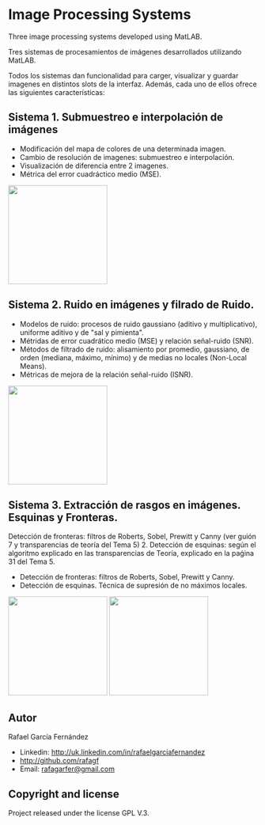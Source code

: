 Image Processing Systems
========================

Three image processing systems developed using MatLAB.

Tres sistemas de procesamientos de imágenes desarrollados utilizando MatLAB.

Todos los sistemas dan funcionalidad para carger, visualizar y guardar imagenes en distintos slots de la interfaz. Además, cada uno de ellos ofrece las siguientes características:

## Sistema 1. Submuestreo e interpolación de imágenes

- Modificación del mapa de colores de una determinada imagen.
- Cambio de resolución de imagenes: submuestreo e interpolación.
- Visualización de diferencia entre 2 imagenes.
- Métrica del error cuadráctico medio (MSE).

<img src=https://raw.github.com/Rafagf/Image-Processing-Systems/master/Snapshots/Snapshot1.png height=200>


## Sistema 2. Ruido en imágenes y filrado de Ruido.

- Modelos de ruido: procesos de ruido gaussiano (aditivo y multiplicativo), uniforme aditivo y de "sal y pimienta".
- Métridas de error cuadrático medio (MSE) y relación señal-ruido (SNR).
- Métodos de filtrado de ruido: alisamiento por promedio, gaussiano, de orden (mediana, máximo, mínimo) y de medias no locales (Non-Local Means).
- Métricas de mejora de la relación señal-ruido (ISNR).

<img src=https://raw.github.com/Rafagf/Image-Processing-Systems/master/Snapshots/Snapshot2.png height=200>


## Sistema 3. Extracción de rasgos en imágenes. Esquinas y Fronteras.

Detección de fronteras: filtros de Roberts, Sobel, Prewitt y Canny (ver guión 7 y
transparencias de teoría del Tema 5)
2. Detección de esquinas: según el algoritmo explicado en las transparencias de Teoría, explicado
en la paǵina 31 del Tema 5.

- Detección de fronteras: filtros de Roberts, Sobel, Prewitt y Canny.
- Detección de esquinas. Técnica de supresión de no máximos locales.

<img src=https://raw.github.com/Rafagf/Image-Processing-Systems/master/Snapshots/Snapshot3.png height=200>
<img src=https://raw.github.com/Rafagf/Image-Processing-Systems/master/Snapshots/Snapshot4.png height=200>

## Autor

Rafael García Fernández

* Linkedin: http://uk.linkedin.com/in/rafaelgarciafernandez
* http://github.com/rafagf
* Email: rafagarfer@gmail.com

## Copyright and license

Project released under the license GPL V.3.
